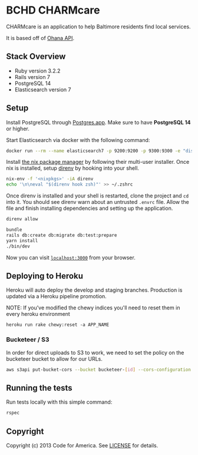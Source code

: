 # BCHD CHARMcare

CHARMcare is an application to help Baltimore residents find local services.

It is based off of [Ohana API](https://github.com/codeforamerica/ohana-api).

## Stack Overview

* Ruby version 3.2.2
* Rails version 7
* PostgreSQL 14
* Elasticsearch version 7

## Setup

Install PostgreSQL through [Postgres.app](https://postgresapp.com/). Make sure to have **PostgreSQL 14** or higher.

Start Elasticsearch via docker with the following command:

```bash
docker run --rm --name elasticsearch7 -p 9200:9200 -p 9300:9300 -e "discovery.type=single-node" -e "xpack.security.enabled=true" -e "ELASTIC_PASSWORD=password"  elasticsearch:7.17.0
```

Install [the nix package manager](https://nixos.org/download.html#nix-install-macos) by following their multi-user installer. Once nix is installed, setup [direnv](https://direnv.net/) by hooking into your shell.

```bash
nix-env -f '<nixpkgs>' -iA direnv
echo '\n\neval "$(direnv hook zsh)"' >> ~/.zshrc
```

Once direnv is installed and your shell is restarted, clone the project and `cd` into it. You should see direnv warn about an untrusted `.envrc` file. Allow the file and finish installing dependencies and setting up the application.

```bash
direnv allow

bundle
rails db:create db:migrate db:test:prepare
yarn install
./bin/dev
```

Now you can visit [`localhost:3000`](http://localhost:3000) from your browser.

## Deploying to Heroku

Heroku will auto deploy the develop and staging branches. Production is updated via a Heroku pipeline promotion.


NOTE: If you've modified the chewy indices you'll need to reset them in every heroku environment

```
heroku run rake chewy:reset -a APP_NAME
```

### Bucketeer / S3

In order for direct uploads to S3 to work, we need to set the policy on the bucketeer bucket to allow for our URLs.

```bash
aws s3api put-bucket-cors --bucket bucketeer-[id] --cors-configuration file://bucketeer-cors.json
```

## Running the tests

Run tests locally with this simple command:

```bash
rspec
```

## Copyright

Copyright (c) 2013 Code for America. See [LICENSE](https://github.com/codeforamerica/ohana-api/blob/master/LICENSE.md) for details.

